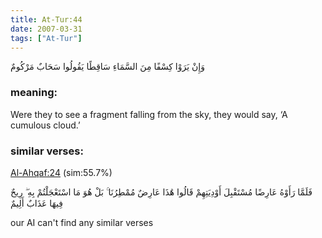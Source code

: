 ```yaml
---
title: At-Tur:44
date: 2007-03-31
tags: ["At-Tur"]
---
```

وَإِنْ يَرَوْا كِسْفًا مِنَ السَّمَاءِ سَاقِطًا يَقُولُوا سَحَابٌ مَرْكُومٌ
### meaning: 
Were they to see a fragment falling from the sky, they would say, ‘A cumulous cloud.’
### similar verses: 

[Al-Ahqaf:24](/46/24) (sim:55.7%)

فَلَمَّا رَأَوْهُ عَارِضًا مُسْتَقْبِلَ أَوْدِيَتِهِمْ قَالُوا هَٰذَا عَارِضٌ مُمْطِرُنَا ۚ بَلْ هُوَ مَا اسْتَعْجَلْتُمْ بِهِ ۖ رِيحٌ فِيهَا عَذَابٌ أَلِيمٌ

our AI can't find any similar verses




